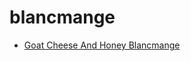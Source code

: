 # blancmange

 * [Goat Cheese And Honey Blancmange](index/g/goat-cheese-and-honey-blancmange-240232.json)
